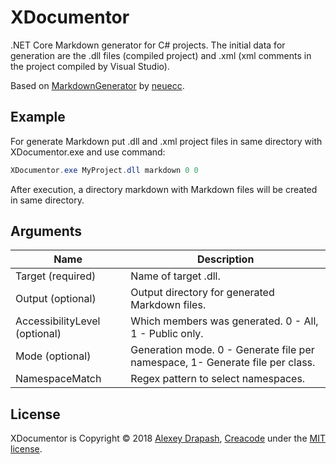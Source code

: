 # XDocumentor

.NET Core Markdown generator for C# projects. The initial data for generation are the .dll files (compiled project) and .xml (xml comments in the project compiled by Visual Studio).

Based on [MarkdownGenerator](https://github.com/neuecc/MarkdownGenerator) by [neuecc](https://github.com/neuecc).

## Example

For generate Markdown put .dll and .xml project files in same directory with XDocumentor.exe and use command:

```csharp
XDocumentor.exe MyProject.dll markdown 0 0
```

After execution, a directory markdown with  Markdown files will be created in same directory.

## Arguments

| Name | Description | 
| --- | --- | 
| Target (required) | Name of target .dll. | 
| Output (optional) | Output directory for generated Markdown files. | 
| AccessibilityLevel (optional) | Which members was generated. 0 - All, 1 - Public only. | 
| Mode (optional) | Generation mode. 0 - Generate file per namespace, 1- Generate file per class. |
| NamespaceMatch | Regex pattern to select namespaces. |

## License

XDocumentor is Copyright © 2018  [Alexey Drapash](https://github.com/askalione), [Creacode](http://creacode.ru)  under the  [MIT license]().